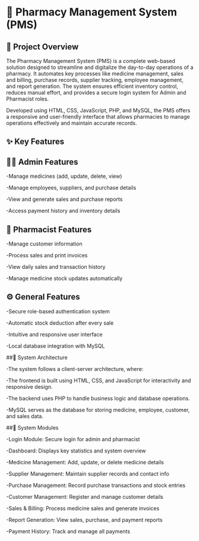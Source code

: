# 💊 Pharmacy Management System (PMS)
## 🧾 Project Overview

The Pharmacy Management System (PMS) is a complete web-based solution designed to streamline and digitalize the day-to-day operations of a pharmacy.
It automates key processes like medicine management, sales and billing, purchase records, supplier tracking, employee management, and report generation.
The system ensures efficient inventory control, reduces manual effort, and provides a secure login system for Admin and Pharmacist roles.

Developed using HTML, CSS, JavaScript, PHP, and MySQL, the PMS offers a responsive and user-friendly interface that allows pharmacies to manage operations effectively and maintain accurate records.

## ✨ Key Features
## 👨‍💼 Admin Features

-Manage medicines (add, update, delete, view)

-Manage employees, suppliers, and purchase details

-View and generate sales and purchase reports

-Access payment history and inventory details

## 💊 Pharmacist Features

-Manage customer information

-Process sales and print invoices

-View daily sales and transaction history

-Manage medicine stock updates automatically

## ⚙️ General Features

-Secure role-based authentication system

-Automatic stock deduction after every sale

-Intuitive and responsive user interface

-Local database integration with MySQL

##🧠 System Architecture

-The system follows a client-server architecture, where:

-The frontend is built using HTML, CSS, and JavaScript for interactivity and responsive design.

-The backend uses PHP to handle business logic and database operations.

-MySQL serves as the database for storing medicine, employee, customer, and sales data.


##🧩 System Modules

-Login Module: Secure login for admin and pharmacist

-Dashboard: Displays key statistics and system overview

-Medicine Management: Add, update, or delete medicine details

-Supplier Management: Maintain supplier records and contact info

-Purchase Management: Record purchase transactions and stock entries

-Customer Management: Register and manage customer details

-Sales & Billing: Process medicine sales and generate invoices

-Report Generation: View sales, purchase, and payment reports

-Payment History: Track and manage all payments
